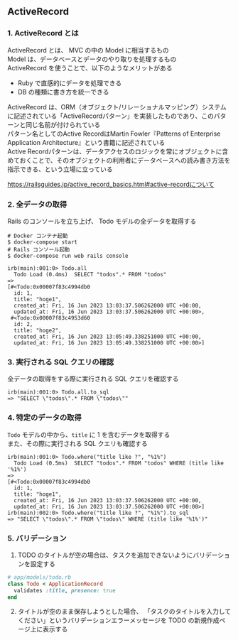 ## ActiveRecord

### 1. ActiveRecord とは
ActiveRecord とは、 MVC の中の Model に相当するもの  
Model は、データベースとデータのやり取りを処理するもの  
ActiveRecord を使うことで、以下のようなメリットがある  
- Ruby で直感的にデータを処理できる
- DB の種類に書き方を統一できる

ActiveRecord は、ORM（オブジェクト/リレーショナルマッピング）システムに記述されている「ActiveRecordパターン」を実装したものであり、このパターンと同じ名前が付けられている  
パターン名としてのActive RecordはMartin Fowler『Patterns of Enterprise Application Architecture』という書籍に記述されている  
Active Recordパターンは、データアクセスのロジックを常にオブジェクトに含めておくことで、そのオブジェクトの利用者にデータベースへの読み書き方法を指示できる、という立場に立っている  

https://railsguides.jp/active_record_basics.html#active-recordについて

### 2. 全データの取得
Rails のコンソールを立ち上げ、 Todo モデルの全データを取得する  

```console
# Docker コンテナ起動
$ docker-compose start
# Rails コンソール起動
$ docker-compose run web rails console
```

```irb
irb(main):001:0> Todo.all
  Todo Load (0.4ms)  SELECT "todos".* FROM "todos"
=>
[#<Todo:0x00007f83c4994db0
  id: 1,
  title: "hoge1",
  created_at: Fri, 16 Jun 2023 13:03:37.506262000 UTC +00:00,
  updated_at: Fri, 16 Jun 2023 13:03:37.506262000 UTC +00:00>,
 #<Todo:0x00007f83c4953d60
  id: 2,
  title: "hoge2",
  created_at: Fri, 16 Jun 2023 13:05:49.338251000 UTC +00:00,
  updated_at: Fri, 16 Jun 2023 13:05:49.338251000 UTC +00:00>]
```

### 3. 実行される SQL クエリの確認
全データの取得をする際に実行される SQL クエリを確認する  


```irb
irb(main):001:0> Todo.all.to_sql
=> "SELECT \"todos\".* FROM \"todos\""
```

### 4. 特定のデータの取得
`Todo` モデルの中から、`title` に 1 を含むデータを取得する  
また、その際に実行される SQL クエリも確認する  

```irb
irb(main):001:0> Todo.where("title like ?", "%1%")
  Todo Load (0.5ms)  SELECT "todos".* FROM "todos" WHERE (title like '%1%')
=>
[#<Todo:0x00007f83c4994db0
  id: 1,
  title: "hoge1",
  created_at: Fri, 16 Jun 2023 13:03:37.506262000 UTC +00:00,
  updated_at: Fri, 16 Jun 2023 13:03:37.506262000 UTC +00:00>]
irb(main):002:0> Todo.where("title like ?", "%1%").to_sql
=> "SELECT \"todos\".* FROM \"todos\" WHERE (title like '%1%')"
```

### 5. バリデーション
1. TODO のタイトルが空の場合は、タスクを追加できないようにバリデーションを設定する
```rb
# app/models/todo.rb
class Todo < ApplicationRecord
  validates :title, presence: true
end
```

2. タイトルが空のまま保存しようとした場合、  「タスクのタイトルを入力してください」というバリデーションエラーメッセージを TODO の新規作成ページ上に表示する
